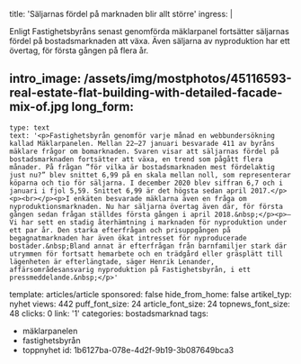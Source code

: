 title: 'Säljarnas fördel på marknaden blir allt större'
ingress: |
  <p>Enligt Fastighetsbyråns senast genomförda mäklarpanel fortsätter säljarnas fördel på bostadsmarknaden att växa. Även säljarna av nyproduktion har ett övertag, för första gången på flera år.
  </p>
  
intro_image: /assets/img/mostphotos/45116593-real-estate-flat-building-with-detailed-facade-mix-of.jpg
long_form:
  -
    type: text
    text: '<p>Fastighetsbyrån genomför varje månad en webbundersökning kallad Mäklarpanelen. Mellan 22–27 januari besvarade 411 av byråns mäklare frågor om bomarknaden. Svaren visar att säljarnas fördel på bostadsmarknaden fortsätter att växa, en trend som pågått flera månader. På frågan ”för vilka är bostadsmarknaden mest fördelaktig just nu?” blev snittet 6,99 på en skala mellan noll, som representerar köparna och tio för säljarna. I december 2020 blev siffran 6,7 och i januari i fjol 5,59. Snittet 6,99 är det högsta sedan april 2017.</p><p><br></p><p>I enkäten besvarade mäklarna även en fråga om nyproduktionsmarknaden. Nu har säljarna övertag även där, för första gången sedan frågan ställdes första gången i april 2018.&nbsp;</p><p>– Vi har sett en stadig återhämtning i marknaden för nyproduktion under ett par år. Den starka efterfrågan och prisuppgången på begagnatmarknaden har även ökat intresset för nyproducerade bostäder.&nbsp;Bland annat är efterfrågan från barnfamiljer stark där utrymmen för fortsatt hemarbete och en trädgård eller gräsplätt till lägenheten är efterlängtade, säger Henrik Lenander, affärsområdesansvarig nyproduktion på Fastighetsbyrån, i ett pressmeddelande.&nbsp;</p>'
template: articles/article
sponsored: false
hide_from_home: false
artikel_typ: nyhet
views: 442
puff_font_size: 24
article_font_size: 24
topnews_font_size: 48
clicks: 0
link: '1'
categories: bostadsmarknad
tags:
  - mäklarpanelen
  - fastighetsbyrån
  - toppnyhet
id: 1b6127ba-078e-4d2f-9b19-3b087649bca3
